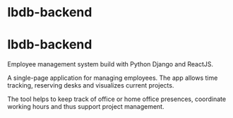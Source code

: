 # lbdb-backend

# lbdb-backend

Employee management system build with Python Django and ReactJS. 

A single-page application for managing employees. The app allows time tracking, reserving desks and visualizes current projects. 

The tool helps to keep track of office or home office presences, coordinate working hours and thus support project management.
